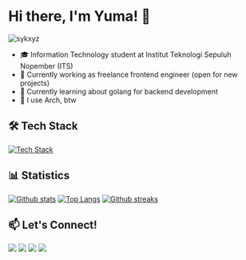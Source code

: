 # Hi there, I'm Yuma! 👋

<p align="left"><img src="https://komarev.com/ghpvc/?username=sykxyz&label=Profile%20views&color=3584e4&style=flat" alt="sykxyz" /></p>

- 🎓 Information Technology student at Institut Teknologi Sepuluh Nopember (ITS)
- 🔭 Currently working as freelance frontend engineer (open for new projects)
- 🌱 Currently learning about golang for backend development
- 🐧 I use Arch, btw

## 🛠️ Tech Stack

[![Tech Stack](https://skillicons.dev/icons?i=html,css,js,tailwind,ts,react,next,remix,express,elysia,prisma,mysql,postgres,mongo)](https://skillicons.dev)


## 📊 Statistics


<a href="#">![Github stats](https://github-readme-stats.vercel.app/api?username=samuelyuma&theme=github_dark&count_private=true&hide_border=true&line_height=20)</a>
<a href="#">![Top Langs](https://github-readme-stats.vercel.app/api/top-langs/?username=samuelyuma&layout=compact&theme=github_dark&count_private=true&hide_border=true)</a>
<a href="#">![Github streaks](https://streak-stats.demolab.com/?user=samuelyuma&theme=tokyonight-duo&hide_border=true)</a>

## 📫 Let's Connect!

<p align="left">
  <a href="mailto:samuelyuma.117@gmail.com"><img src="https://img.shields.io/badge/Gmail-D14836?style=for-the-badge&logo=gmail&logoColor=white"></a>
  <a href="https://www.linkedin.com/in/samuelyuma/" target="_blank"><img src="https://img.shields.io/badge/LinkedIn-0077B5?style=for-the-badge&logo=linkedin&logoColor=white"></a>
  <a href="https://www.instagram.com/samuelyumaa/" target="_blank"><img src="https://img.shields.io/badge/Instagram-E4405F?style=for-the-badge&logo=instagram&logoColor=white"></a>
  <a href="https://samuelyuma.framer.website/" target="_blank"><img src="https://img.shields.io/badge/website-000000?style=for-the-badge&logo=About.me&logoColor=white"></a>
</p>
